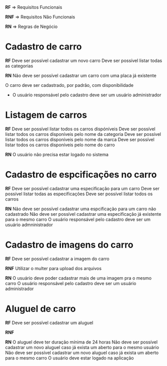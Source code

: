 **RF** => Requisitos Funcionais

**RNF** => Requisitos Não Funcionais

**RN** => Regras de Negócio


# Cadastro de carro

**RF**
Deve ser possível cadastrar um novo carro
Deve ser possível listar todas as categorias

**RN**
Não deve ser possível cadastrar um carro com uma placa já existente
<!-- Não deve ser possível alterar a placa de um carro já cadastrado -->
O carro deve ser cadastrado, por padrão, com disponibilidade
* O usuário responsável pelo cadastro deve ser um usuário administrador


# Listagem de carros

**RF**
Deve ser possível listar todos os carros dispóníveis
Deve ser possível listar todos os carros disponíveis pelo nome da categoria
Deve ser possível listar todos os carros disponíveis pelo nome da marca
Deve ser possível listar todos os carros disponíveis pelo nome do carro

**RN**
O usuário não precisa estar logado no sistema


# Cadastro de espcificações no carro

**RF**
Deve ser possível cadastrar uma especificação para um carro
Deve ser possível listar todas as especificações
Deve ser possível listar todos os carros

**RN**
Não deve ser possível cadastrar uma espcificação para um carro não cadastrado
Não deve ser possível cadastrar uma especificação já existente para o mesmo carro
O usuário responsável pelo cadastro deve ser um usuário admninistrador


# Cadastro de imagens do carro

**RF**
Deve ser possível cadastrar a imagem do carro

**RNF**
Utilizar o multer para upload dos arquivos

**RN**
O usuário deve poder cadastrar mais de uma imagem pra o mesmo carro
O usuário responsável pelo cadastro deve ser um usuário administrador


# Aluguel de carro

**RF**
Deve ser possível cadastrar um aluguel

**RNF**

**RN**
O aluguel deve ter duração mínima de 24 horas
Não deve ser possível cadastrar um novo aluguel caso já exista um aberto para o mesmo usuário
Não deve ser possível cadastrar um novo aluguel caso já exista um aberto para o mesmo carro
O usuário deve estar logado na aplicação